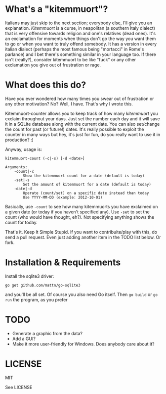 What's a "kitemmuort"?
=====================

Italians may just skip to the next section; everybody else, I'll give you an 
explanation. _Kitemmuort_ is a curse, in neapolitan (a southern Italy dialect) 
that is very offensive towards religion and one's relatives (dead ones). It's an 
exclamation for moments when things don't go the way you want them to go or when 
you want to truly offend somebody. It has a version in every italian dialect 
(perhaps the most famous being "mortacci" in Rome's parlance) and I bet there's 
something similar in your language too. If there isn't (really?), consider 
kitemmuort to be like "fuck" or any other exclamation you give out of 
frustration or rage.

What does this do?
==================

Have you ever wondered how many times you swear out of frustration or any other 
motivation? No? Well, I have. That's why I wrote this.

Kitemmuort-counter allows you to keep track of how many _kitemmuort_ you 
exclaim throughout your days. Just set the number each day and it will save it 
in a SQLite database along with the current date. You can also set/change the 
count for past (or future!) dates. It's really possible to exploit the counter 
in many ways but hey, it's just for fun, do you really want to use it in 
production? :)

Anyway, usage is:

	kitemmuort-count (-c|-s) [-d <date>]

	Arguments:
		-count|-c
			Show the kitemmuort count for a date (default is today)
		-set|-s
			Set the amount of kitemmuort for a date (default is today)
		-date|-d
			Operate (count/set) on a specific date instead than today
			Use YYYY-MM-DD (example: 2012-10-01)

Basically, use `-count` to see how many kitemmuorts you have exclaimed on a 
given date (or today if you haven't specified any). Use `-set` to set the count 
(who would have thought, eh?). Not specifying anything shows the count for 
today.

That's it. Keep It Simple Stupid. If you want to contribuite/play with this, do 
send a pull request. Even just adding another item in the TODO list below. Or 
fork.

Installation & Requirements
===========================

Install the sqlite3 driver:

	go get github.com/mattn/go-sqlite3

and you'll be all set. Of course you also need Go itself. Then `go build` or 
`go run` the program, as you prefer

TODO
====

* Generate a graphic from the data?
* Add a GUI?
* Make it more user-friendly for Windows. Does anybody care about it?

LICENSE
======

MIT

See LICENSE
